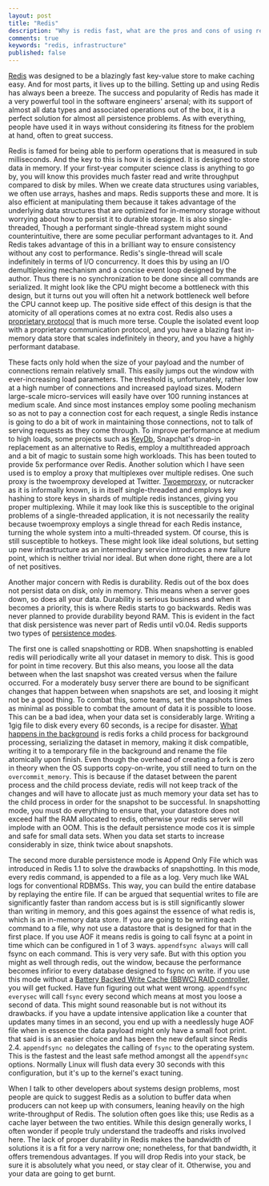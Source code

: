 ```yaml
---
layout: post
title: "Redis"
description: "Why is redis fast, what are the pros and cons of using redis"
comments: true
keywords: "redis, infrastructure"
published: false
---
```


[Redis](https://redis.io) was designed to be a blazingly fast key-value store to make caching easy. And for most parts, it lives up to the billing. Setting up and using Redis has always been a breeze. The success and popularity of Redis has made it a very powerful tool in the software engineers' arsenal; with its support of almost all data types and associated operations out of the box, it is a perfect solution for almost all persistence problems. As with everything, people have used it in ways without considering its fitness for the problem at hand, often to great success.

Redis is famed for being able to perform operations that is measured in sub milliseconds. And the key to this is how it is designed. 
It is designed to store data in memory.  If your first-year computer science class is anything to go by, you will know this provides much faster read and write throughput compared to disk by miles. When we create data structures using variables, we often use arrays, hashes and maps. Redis supports these and more. It is also efficient at manipulating them because it takes advantage of the underlying data structures that are optimized for in-memory storage without worrying about how to persist it to durable storage. It is also single-threaded, Though a performant single-thread system might sound counterintuitive, there are some peculiar performant advantages to it. And Redis takes advantage of this in a brilliant way to ensure consistency without any cost to performance. Redis's single-thread will scale indefinitely in terms of I/O concurrency. It does this by using an I/O demultiplexing mechanism and a concise event loop designed by the author. Thus there is no synchronization to be done since all commands are serialized. It might look like the CPU might become a bottleneck with this design, but it turns out you will often hit a network bottleneck well before the CPU cannot keep up. The positive side effect of this design is that the atomicity of all operations comes at no extra cost. Redis also uses a [proprietary protocol](https://redis.io/docs/reference/protocol-spec/) that is much more terse. Couple the isolated event loop with a proprietary communication protocol, and you have a blazing fast in-memory data store that scales indefinitely in theory, and you have a highly performant database. 
 
These facts only hold when the size of your payload and the number of connections remain relatively small. This easily jumps out the window with ever-increasing load parameters. The threshold is, unfortunately, rather low at a high number of connections and increased payload sizes. Modern large-scale micro-services will easily have over 100 running instances at medium scale. And since most instances employ some pooling mechanism so as not to pay a connection cost for each request, a single Redis instance is going to do a bit of work in maintaining those connections, not to talk of serving requests as they come through. To improve performance at medium to high loads, some projects such as [KeyDb](https://docs.keydb.dev), Snapchat's drop-in replacement as an alternative to Redis, employ a multithreaded approach and a bit of magic to sustain some high workloads. This has been touted to provide 5x performance over Redis. Another solution which I have seen used is to employ a proxy that multiplexes over multiple redises. One such proxy is the twoemproxy developed at Twitter. [Twoemproxy](https://github.com/twitter/twemproxy), or nutcracker as it is informally known, is in itself single-threaded and employs key hashing to store keys in shards of multiple redis instances, giving you proper multiplexing. While it may look like this is susceptible to the original problems of a single-threaded application, it is not necessarily the reality because twoemproxy employs a single thread for each Redis instance, turning the whole system into a multi-threaded system. Of course, this is still susceptible to hotkeys. These might look like ideal solutions, but setting up new infrastructure as an intermediary service introduces a new failure point, which is neither trivial nor ideal. But when done right, there are a lot of net positives. 

Another major concern with Redis is durability. Redis out of the box does not persist data on disk, only in memory. This means when a server goes down, so does all your data. Durability is serious business and when it becomes a priority, this is where Redis starts to go backwards. Redis was never planned to provide durability beyond RAM. This is evident in the fact that disk persistence was never part of Redis until v0.04. Redis supports two types of [persistence modes](https://redis.io/docs/management/persistence/).

The first one is called snapshotting or RDB. When snapshotting is enabled redis will periodically write all your dataset in memory to disk. This is good for point in time recovery. But this also means, you loose all the data between when the last snapshot was created versus when the failure occurred. For a moderately busy server there are bound to be significant changes that happen between when snapshots are set, and loosing it might not be a good thing. To combat this, some teams, set the snapshots times as minimal as possible to combat the amount of data it is possible to loose. This can be a bad idea, when your data set is considerably large. Writing a 1gig file to disk every every 60 seconds, is a recipe for disaster. [What happens in the background](https://redis.io/docs/getting-started/faq/#background-saving-fails-with-a-fork-error-on-linux) is redis forks a child process for background processing, serializing the dataset in memory, making it disk compatible, writing it to a temporary file in the background and rename the file atomically upon finish. Even though the overhead of creating a fork is zero in theory when the OS supports copy-on-write, you still need to turn on the `overcommit_memory`. This is because if the dataset between the parent process and the child process deviate, redis will not keep track of the changes and will have to allocate just as much memory your data set has to the child process in order for the snapshot to be successful. In snapshotting mode, you must do everything to ensure that, your datastore does not exceed half the RAM allocated to redis, otherwise your redis server will implode with an OOM. This is the default persistence mode cos it is simple and safe for small data sets. When you data set starts to increase considerably in size, think twice about snapshots. 

The second more durable persistence mode is Append Only File which was introduced in Redis 1.1 to solve the drawbacks of snapshotting. In this mode, every redis command, is appended to a file as a log. Very much like WAL logs for conventional RDBMSs. This way, you can build the entire database  by replaying the entire file. If can be argued that sequential writes to file are significantly faster than random access but is is still significantly slower than writing in memory, and this goes against the essence of what redis is, which is an in-memory data store. If you are going to be writing each command to a file, why not use a datastore that is designed for that in the first place. If you use AOF it means redis is going to call fsync at a point in time which can be configured in 1 of 3 ways. `appendfsync always` will call fsync on each command. This is very very safe. But with this option you might as well through redis, out the window, because the performance becomes infirior to every database designed to fsync on write. if you use this mode without a [Battery Backed Write Cache (BBWC) RAID controller](https://serverfault.com/questions/65096/battery-backed-write-cache), you will get fucked. Have fun figuring out what went wrong. `appendfsync everysec` will call `fsync` every second which means at most you loose a second of data. This might sound reasonable but is not without its drawbacks. if you have a update intensive application like a counter that updates many times in an second, you end up with a needlessly huge AOF file when in essence the data payload might only have a small foot print. that said is is an easier choice and has been the new default since Redis 2.4. `appendfsync no` delegates the calling of `fsync` to the operating system. This is the fastest and the least safe method amongst all the `appendfsync` options. Normally Linux will flush data every 30 seconds with this configuration, but it's up to the kernel's exact tuning. 

When I talk to other developers about systems design problems, most people are quick to suggest Redis as a solution to buffer data when producers can not keep up with consumers, leaning heavily on the high write-throughput of Redis. The solution often goes like this; use Redis as a cache layer between the two entities. While this design generally works, I often wonder if people truly understand the tradeoffs and risks involved here. The lack of proper durability in Redis makes the bandwidth of solutions it is a fit for a very narrow one; nonetheless, for that bandwidth, it offers tremendous advantages. If you will drop Redis into your stack, be sure it is absolutely what you need, or stay clear of it. Otherwise, you and your data are going to get burnt. 
